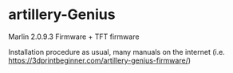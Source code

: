 # artillery-Genius
Marlin 2.0.9.3 Firmware + TFT firmware

Installation procedure as usual, many manuals on the internet (i.e. https://3dprintbeginner.com/artillery-genius-firmware/)
